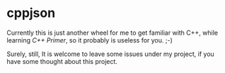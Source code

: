 # cppjson

Currently this is just another wheel for me to get familiar with C++, while learning *C++ Primer*, so it probably is useless for you. ;-)

Surely, still, It is welcome to leave some issues under my project, if you have some thought about this project.
